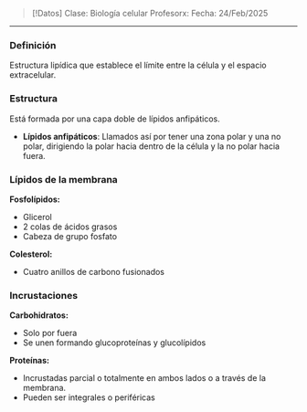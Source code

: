 >[!Datos]
>Clase: Biología celular
>Profesorx: 
>Fecha: 24/Feb/2025

---
### Definición
Estructura lipídica que establece el límite entre la célula y el espacio extracelular.
### Estructura
Está formada por una capa doble de lípidos anfipáticos.

- **Lípidos anfipáticos**: Llamados así por tener una zona polar y una no polar, dirigiendo la polar hacia dentro de la célula y la no polar hacia fuera.
### Lípidos de la membrana

**Fosfolípidos:**
- Glicerol
- 2 colas de ácidos grasos
- Cabeza de grupo fosfato

**Colesterol:**
- Cuatro anillos de carbono fusionados
### Incrustaciones

**Carbohidratos:**
- Solo por fuera
- Se unen formando glucoproteínas y glucolípidos

**Proteínas:**
- Incrustadas parcial o totalmente en ambos lados o a través de la membrana.
- Pueden ser integrales o periféricas
